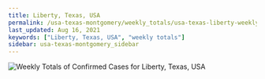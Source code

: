 ```yaml
---
title: Liberty, Texas, USA
permalink: /usa-texas-montgomery/weekly_totals/usa-texas-liberty-weekly_totals.html
last_updated: Aug 16, 2021
keywords: ["Liberty, Texas, USA", "weekly totals"]
sidebar: usa-texas-montgomery_sidebar
---
```


![Weekly Totals of Confirmed Cases for Liberty, Texas, USA](/covid_tracker/images/graphs/usa-texas-liberty-weekly_totals_graph.png)
